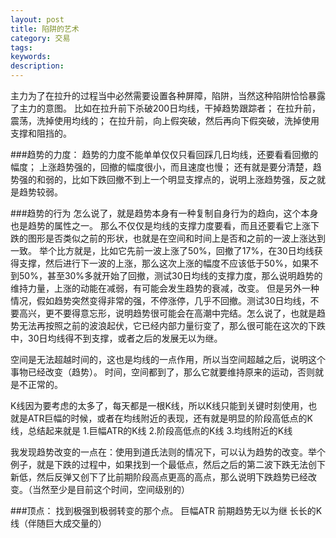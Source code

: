 ```yaml
---
layout: post
title: 陷阱的艺术
category: 交易
tags: 
keywords: 
description: 
---
```



主力为了在拉升的过程当中必然需要设置各种屏障，陷阱，当然这种陷阱恰恰暴露了主力的意图。
比如在拉升前下杀破200日均线，干掉趋势跟踪者；
在拉升前，震荡，洗掉使用均线的；
在拉升前，向上假突破，然后再向下假突破，洗掉使用支撑和阻挡的。





###趋势的力度：
趋势的力度不能单单仅仅只看回踩几日均线，还要看看回撤的幅度；
上涨趋势强的，回撤的幅度很小，而且速度也慢；
还有就是要分清楚，趋势强的和弱的，比如下跌回撤不到上一个明显支撑点的，说明上涨趋势强，反之就是趋势较弱。

###趋势的行为
怎么说了，就是趋势本身有一种复制自身行为的趋向，这个本身也是趋势的属性之一。
那么不仅仅是均线的支撑力度要看，而且还要看它上涨下跌的图形是否类似之前的形状，也就是在空间和时间上是否和之前的一波上涨达到一致。
举个比方就是，比如它先前一波上涨了50%，回撤了17%，在30日均线获得支撑，然后进行下一波的上涨，那么这次上涨的幅度不应该低于50%，如果不到50%，甚至30%多就开始了回撤，测试30日均线的支撑力度，那么说明趋势的维持力量，上涨的动能在减弱，有可能会发生趋势的衰减，改变。
但是另外一种情况，假如趋势突然变得非常的强，不停涨停，几乎不回撤。测试30日均线，不要高兴，更不要得意忘形，说明趋势很可能会在高潮中完结。怎么说了，也就是趋势无法再按照之前的波浪起伏，它已经内部力量衍变了，那么很可能在这次的下跌中，30日均线得不到支撑，或者之后的发展无以为继。

空间是无法超越时间的，这也是均线的一点作用，所以当空间超越之后，说明这个事物已经改变（趋势）。
时间，空间都到了，那么它就要维持原来的运动，否则就是不正常的。



K线因为要考虑的太多了，每天都是一根K线，所以K线只能到关键时刻使用，也就是ATR巨幅的时候，或者在均线附近的表现，还有就是明显的阶段高低点的K线，总结起来就是
1.巨幅ATR的K线
2.阶段高低点的K线
3.均线附近的K线

我发现趋势改变的一点在：使用到道氏法则的情况下，可以认为趋势的改变。举个例子，就是下跌的过程中，如果找到一个最低点，然后之后的第二波下跌无法创下新低，然后反弹又创下了比前期阶段高点更高的高点，那么说明下跌趋势已经改变。（当然至少是目前这个时间，空间级别的）



###顶点：
找到极强到极弱转变的那个点。
巨幅ATR
前期趋势无以为继
长长的K线（伴随巨大成交量的）


